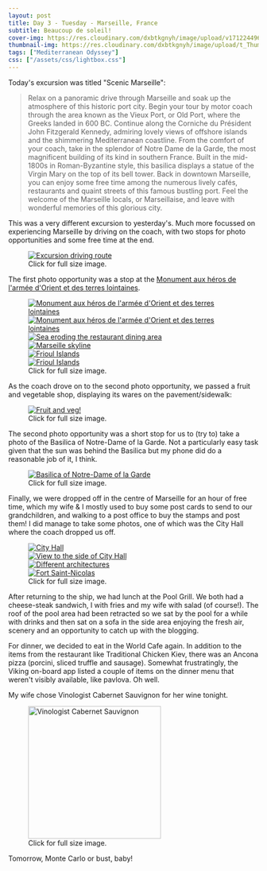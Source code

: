 ```yaml
---
layout: post
title: Day 3 - Tuesday - Marseille, France
subtitle: Beaucoup de soleil!
cover-img: https://res.cloudinary.com/dxbtkgnyh/image/upload/v1712244967/2024-viking-mediterranean-odyssey/barcelona-to-marseille_r6uqza.png
thumbnail-img: https://res.cloudinary.com/dxbtkgnyh/image/upload/t_Thumbnail/v1712244967/2024-viking-mediterranean-odyssey/barcelona-to-marseille_r6uqza.png
tags: ["Mediterranean Odyssey"]
css: ["/assets/css/lightbox.css"]
---
```


Today's excursion was titled "Scenic Marseille":

> Relax on a panoramic drive through Marseille and soak up the atmosphere of this historic port city. Begin your tour by motor coach through the area known as the Vieux Port, or Old Port, where the Greeks landed in 600 BC. Continue along the Corniche du Président John Fitzgerald Kennedy, admiring lovely views of offshore islands and the shimmering Mediterranean coastline. From the comfort of your coach, take in the splendor of Notre Dame de la Garde, the most magnificent building of its kind in southern France. Built in the mid-1800s in Roman-Byzantine style, this basilica displays a statue of the Virgin Mary on the top of its bell tower. Back in downtown Marseille, you can enjoy some free time among the numerous lively cafés, restaurants and quaint streets of this famous bustling port. Feel the welcome of the Marseille locals, or Marseillaise, and leave with wonderful memories of this glorious city.

This was a very different excursion to yesterday's. Much more focussed on experiencing Marseille by driving on the coach, with two stops for photo opportunities and some free time at the end.

<figure>
<a href="https://res.cloudinary.com/dxbtkgnyh/image/upload/v1712154718/2024-viking-mediterranean-odyssey/Screenshot_2024-04-03_153042_eijbpc.png" data-lightbox="driving-route" data-title="Excursion driving route">
<img src="https://res.cloudinary.com/dxbtkgnyh/image/upload/t_Thumbnail/v1712154718/2024-viking-mediterranean-odyssey/Screenshot_2024-04-03_153042_eijbpc.png" alt="Excursion driving route">
</a>
<figcaption>Click for full size image.</figcaption>
</figure>

The first photo opportunity was a stop at the [Monument aux héros de l'armée d'Orient et des terres lointaines](https://www.marseilletourisme.fr/en/places-see/heritage-culture/monuments/monument-morts-armee-orient/).

<figure>
    <div class="d-flex flex-row flex-wrap" style="gap: 5px">
        <div class="p-2">
            <a href="https://res.cloudinary.com/dxbtkgnyh/image/upload/v1712153431/2024-viking-mediterranean-odyssey/PXL_20240403_075407517.MP_rxcy25.jpg"
                data-lightbox="monument" data-title="Monument aux héros de l'armée d'Orient et des terres lointaines">
                <img src="https://res.cloudinary.com/dxbtkgnyh/image/upload/t_Thumbnail/v1712153431/2024-viking-mediterranean-odyssey/PXL_20240403_075407517.MP_rxcy25.jpg"
                    alt="Monument aux héros de l'armée d'Orient et des terres lointaines">
            </a>
        </div>
        <div class="p-2">
            <a href="https://res.cloudinary.com/dxbtkgnyh/image/upload/v1712153495/2024-viking-mediterranean-odyssey/PXL_20240403_075843047_xpw2eh.jpg"
                data-lightbox="monument" data-title="Monument aux héros de l'armée d'Orient et des terres lointaines">
                <img src="https://res.cloudinary.com/dxbtkgnyh/image/upload/t_Thumbnail/v1712153495/2024-viking-mediterranean-odyssey/PXL_20240403_075843047_xpw2eh.jpg"
                    alt="Monument aux héros de l'armée d'Orient et des terres lointaines">
            </a>
        </div>
        <div class="p-2">
            <a href="https://res.cloudinary.com/dxbtkgnyh/image/upload/v1712153797/2024-viking-mediterranean-odyssey/PXL_20240403_075605777.MP_u4izzd.jpg"
                data-lightbox="monument" data-title="Sea eroding the restaurant dining area">
                <img src="https://res.cloudinary.com/dxbtkgnyh/image/upload/t_Thumbnail/v1712153797/2024-viking-mediterranean-odyssey/PXL_20240403_075605777.MP_u4izzd.jpg"
                    alt="Sea eroding the restaurant dining area">
            </a>
        </div>
        <div class="p-2">
            <a href="https://res.cloudinary.com/dxbtkgnyh/image/upload/v1712153485/2024-viking-mediterranean-odyssey/PXL_20240403_075617861.MP_mxfw6o.jpg"
                data-lightbox="monument" data-title="Marseille skyline">
                <img src="https://res.cloudinary.com/dxbtkgnyh/image/upload/t_Thumbnail/v1712153485/2024-viking-mediterranean-odyssey/PXL_20240403_075617861.MP_mxfw6o.jpg"
                    alt="Marseille skyline">
            </a>
        </div>
        <div class="p-2">
            <a href="https://res.cloudinary.com/dxbtkgnyh/image/upload/v1712153419/2024-viking-mediterranean-odyssey/PXL_20240403_075523641_ui30ua.jpg"
                data-lightbox="monument" data-title="Frioul Islands">
                <img src="https://res.cloudinary.com/dxbtkgnyh/image/upload/t_Thumbnail/v1712153419/2024-viking-mediterranean-odyssey/PXL_20240403_075523641_ui30ua.jpg"
                    alt="Frioul Islands">
            </a>
        </div>
        <div class="p-2">
            <a href="https://res.cloudinary.com/dxbtkgnyh/image/upload/v1712153403/2024-viking-mediterranean-odyssey/PXL_20240403_075516657_lqdva3.jpg"
                data-lightbox="monument" data-title="Frioul Islands">
                <img src="https://res.cloudinary.com/dxbtkgnyh/image/upload/t_Thumbnail/v1712153403/2024-viking-mediterranean-odyssey/PXL_20240403_075516657_lqdva3.jpg"
                    alt="Frioul Islands">
            </a>
        </div>
    </div>
    <figcaption>Click for full size image.</figcaption>
</figure>

As the coach drove on to the second photo opportunity, we passed a fruit and vegetable shop, displaying its wares on the pavement/sidewalk:

<figure>
<a href="https://res.cloudinary.com/dxbtkgnyh/image/upload/v1712153492/2024-viking-mediterranean-odyssey/PXL_20240403_080608034_um5ajr.jpg" data-lightbox="fruit-n-veg" data-title="Fruit and veg!">
<img src="https://res.cloudinary.com/dxbtkgnyh/image/upload/t_Thumbnail/v1712153492/2024-viking-mediterranean-odyssey/PXL_20240403_080608034_um5ajr.jpg" alt="Fruit and veg!">
</a>
<figcaption>Click for full size image.</figcaption>
</figure>

The second photo opportunity was a short stop for us to (try to) take a photo of the Basilica of Notre-Dame of la Garde. Not a particularly easy task given that the sun was behind the Basilica but my phone did do a reasonable job of it, I think.

<figure>
<a href="https://res.cloudinary.com/dxbtkgnyh/image/upload/v1712153484/2024-viking-mediterranean-odyssey/PXL_20240403_082854514_kgyefx.jpg" data-lightbox="basilica" data-title="Basilica of Notre-Dame of la Garde">
<img src="https://res.cloudinary.com/dxbtkgnyh/image/upload/t_Thumbnail/v1712153484/2024-viking-mediterranean-odyssey/PXL_20240403_082854514_kgyefx.jpg" alt="Basilica of Notre-Dame of la Garde">
</a>
<figcaption>Click for full size image.</figcaption>
</figure>

Finally, we were dropped off in the centre of Marseille for an hour of free time, which my wife & I mostly used to buy some post cards to send to our grandchildren, and walking to a post office to buy the stamps and post them! I did manage to take some photos, one of which was the City Hall where the coach dropped us off.

<figure>
    <div class="d-flex flex-row flex-wrap" style="gap: 5px">
        <div class="p-2">
            <a href="https://res.cloudinary.com/dxbtkgnyh/image/upload/v1712153539/2024-viking-mediterranean-odyssey/PXL_20240403_093843050_xbmwhd.jpg"
                data-lightbox="marseille" data-title="City Hall">
                <img src="https://res.cloudinary.com/dxbtkgnyh/image/upload/t_Thumbnail/v1712153539/2024-viking-mediterranean-odyssey/PXL_20240403_093843050_xbmwhd.jpg"
                    alt="City Hall">
            </a>
        </div>
        <div class="p-2">
            <a href="https://res.cloudinary.com/dxbtkgnyh/image/upload/v1712153582/2024-viking-mediterranean-odyssey/PXL_20240403_093816634.MP_wp2khh.jpg"
                data-lightbox="marseille" data-title="View to the side of City Hall">
                <img src="https://res.cloudinary.com/dxbtkgnyh/image/upload/t_Thumbnail/v1712153582/2024-viking-mediterranean-odyssey/PXL_20240403_093816634.MP_wp2khh.jpg"
                    alt="View to the side of City Hall">
            </a>
        </div>
        <div class="p-2">
            <a href="https://res.cloudinary.com/dxbtkgnyh/image/upload/v1712153533/2024-viking-mediterranean-odyssey/PXL_20240403_093231045.MP_brunyd.jpg"
                data-lightbox="marseille" data-title="Different architectures">
                <img src="https://res.cloudinary.com/dxbtkgnyh/image/upload/t_Thumbnail/v1712153533/2024-viking-mediterranean-odyssey/PXL_20240403_093231045.MP_brunyd.jpg"
                    alt="Different architectures">
            </a>
        </div>
        <div class="p-2">
            <a href="https://res.cloudinary.com/dxbtkgnyh/image/upload/v1712153535/2024-viking-mediterranean-odyssey/PXL_20240403_093222461.MP_ie9ycn.jpg"
                data-lightbox="marseille" data-title="Fort Saint-Nicolas">
                <img src="https://res.cloudinary.com/dxbtkgnyh/image/upload/t_Thumbnail/v1712153535/2024-viking-mediterranean-odyssey/PXL_20240403_093222461.MP_ie9ycn.jpg"
                    alt="Fort Saint-Nicolas">
            </a>
        </div>
    </div>
    <figcaption>Click for full size image.</figcaption>
</figure>

After returning to the ship, we had lunch at the Pool Grill. We both had a cheese-steak sandwich, I with fries and my wife with salad (of course!). The roof of the pool area had been retracted so we sat by the pool for a while with drinks and then sat on a sofa in the side area enjoying the fresh air, scenery and an opportunity to catch up with the blogging.

For dinner, we decided to eat in the World Cafe again. In addition to the items from the restaurant like Traditional Chicken Kiev, there was an Ancona pizza (porcini, sliced truffle and sausage). Somewhat frustratingly, the Viking on-board app listed a couple of items on the dinner menu that weren't visibly available, like pavlova. Oh well.

My wife chose Vinologist Cabernet Sauvignon for her wine tonight.

<figure>
<a href="https://images.vivino.com/thumbs/TUQ7KracRH-JHRUwi77xQg_pb_x960.png" data-lightbox="wine" data-title="Vinologist Cabernet Sauvignon">
<img src="https://images.vivino.com/thumbs/TUQ7KracRH-JHRUwi77xQg_pb_x960.png" height="267" alt="Vinologist Cabernet Sauvignon">
</a>
<figcaption>Click for full size image.</figcaption>
</figure>

Tomorrow, Monte Carlo or bust, baby!
